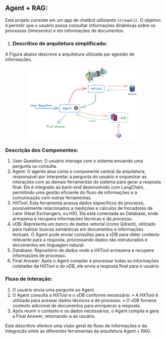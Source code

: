 ## Agent + RAG:

Este projeto consiste em um app de chatbot utilizando `streamlit`. O objetivo é permitir que o usuário possa consultar informações dinâmicas sobre os processos (*timeseries*) e em informações de documentos.

1. ### Descritivo de arquitetura simplificado:

A Figura abaixo descreve a arquitetura utilizada par agestão de informações.

<div style="text-align: center;">
  <img src="./imgs/arch.png" alt="Arquitetura Agent + RAG" width="70%">
</div>

### Descrição dos Componentes:

1.	User Question: O usuário interage com o sistema enviando uma pergunta ou consulta.
2.	Agent: O agente atua como o componente central da arquitetura, responsável por interpretar a pergunta do usuário e orquestrar as interações com as demais ferramentas do sistema para gerar a resposta final. Ele é integrado ao back-end desenvolvido com LangChain, permitindo uma gestão eficiente do fluxo de informações e a comunicação com outras ferramentas.
3.	HXTool: Esta ferramenta acessa dados específicos do processo, possivelmente relacionados a medições e cálculos de trocadores de calor (Heat Exchangers, ou HX). Ela está conectada ao Database, onde armazena e recupera informações técnicas e de processo.
4.	vDB: Representa um banco de dados vetorial (como Qdrant), utilizado para realizar buscas semânticas em documentos e informações textuais. O Agent pode enviar consultas para a vDB para obter contexto relevante para a resposta, processando dados não estruturados e documentos em linguagem natural.
5.	Database: Repositório de dados onde a HXTool armazena e recupera informações de processo.
6.	Final Answer: Após o Agent compilar e processar todas as informações coletadas da HXTool e do vDB, ele envia a resposta final para o usuário.

### Fluxo de Interação:

1.	O usuário envia uma pergunta ao Agent.
2.	O Agent consulta a HXTool e o vDB conforme necessário:
•	A HXTool é utilizada para acessar dados técnicos e de processo.
•	O vDB fornece contexto adicional de documentos para enriquecer a resposta.
3.	Após reunir o contexto e os dados necessários, o Agent compila e gera a Final Answer, retornando-a ao usuário.

Este descritivo oferece uma visão geral do fluxo de informações e da integração entre as diferentes ferramentas da arquitetura Agent + RAG.